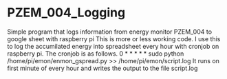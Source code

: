 # PZEM_004_Logging
Simple program that logs information from energy monitor PZEM_004 to google sheet with raspberry pi
This is more or less working code. I use this to log the accumilated energy into spreadsheet every hour with cronjob on raspberry pi.
The cronjob is as follows.
0 * * * * * sudo python /home/pi/emon/enmon_gspread.py >> /home/pi/emon/script.log
It runs on first minute of every hour and writes the output to the file script.log 
